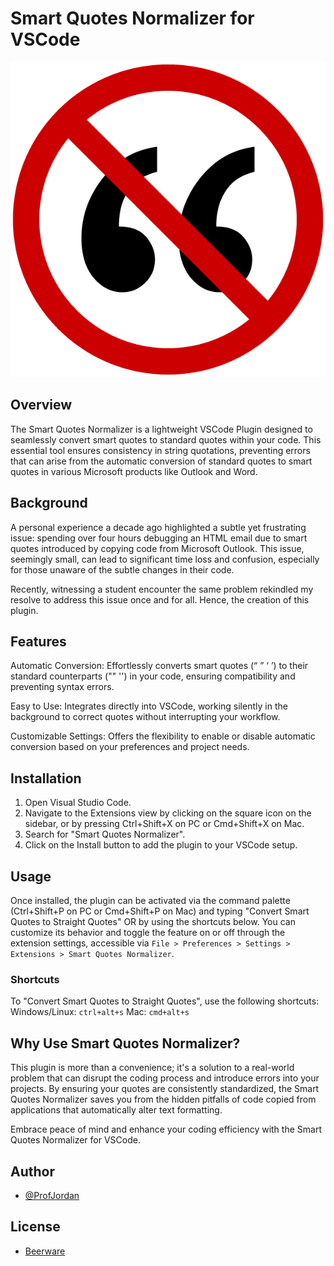 # Smart Quotes Normalizer for VSCode

![Logo](images/logo.png)

## Overview

The Smart Quotes Normalizer is a lightweight VSCode Plugin designed to seamlessly convert smart quotes to standard quotes within your code. This essential tool ensures consistency in string quotations, preventing errors that can arise from the automatic conversion of standard quotes to smart quotes in various Microsoft products like Outlook and Word.

## Background

A personal experience a decade ago highlighted a subtle yet frustrating issue: spending over four hours debugging an HTML email due to smart quotes introduced by copying code from Microsoft Outlook. This issue, seemingly small, can lead to significant time loss and confusion, especially for those unaware of the subtle changes in their code.

Recently, witnessing a student encounter the same problem rekindled my resolve to address this issue once and for all. Hence, the creation of this plugin.

## Features

Automatic Conversion: Effortlessly converts smart quotes (“ ” ‘ ’) to their standard counterparts ("" '') in your code, ensuring compatibility and preventing syntax errors.

Easy to Use: Integrates directly into VSCode, working silently in the background to correct quotes without interrupting your workflow.

Customizable Settings: Offers the flexibility to enable or disable automatic conversion based on your preferences and project needs.

## Installation

1. Open Visual Studio Code.
2. Navigate to the Extensions view by clicking on the square icon on the sidebar, or by pressing Ctrl+Shift+X on PC or Cmd+Shift+X on Mac.
3. Search for "Smart Quotes Normalizer".
4. Click on the Install button to add the plugin to your VSCode setup.

## Usage

Once installed, the plugin can be activated via the command palette (Ctrl+Shift+P on PC or Cmd+Shift+P on Mac) and typing "Convert Smart Quotes to Straight Quotes" OR by using the shortcuts below. You can customize its behavior and toggle the feature on or off through the extension settings, accessible via `File > Preferences > Settings > Extensions > Smart Quotes Normalizer`.

### Shortcuts

To "Convert Smart Quotes to Straight Quotes", use the following shortcuts:
Windows/Linux: `ctrl+alt+s`
Mac: `cmd+alt+s`

## Why Use Smart Quotes Normalizer?

This plugin is more than a convenience; it's a solution to a real-world problem that can disrupt the coding process and introduce errors into your projects. By ensuring your quotes are consistently standardized, the Smart Quotes Normalizer saves you from the hidden pitfalls of code copied from applications that automatically alter text formatting.

Embrace peace of mind and enhance your coding efficiency with the Smart Quotes Normalizer for VSCode.

## Author

- [@ProfJordan](https://www.github.com/ProfJordan)

## License

- [Beerware](https://en.wikipedia.org/wiki/Beerware)
